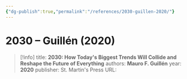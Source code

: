 ```yaml
---
{"dg-publish":true,"permalink":"/references/2030-guillen-2020/"}
---
```



# 2030 – Guillén (2020)

> [!info]
> title: **2030: How Today's Biggest Trends Will Collide and Reshape the Future of Everything**
> authors: **Mauro F. Guillén**
> year: **2020**
> publisher: St. Martin's Press
> URL: 



